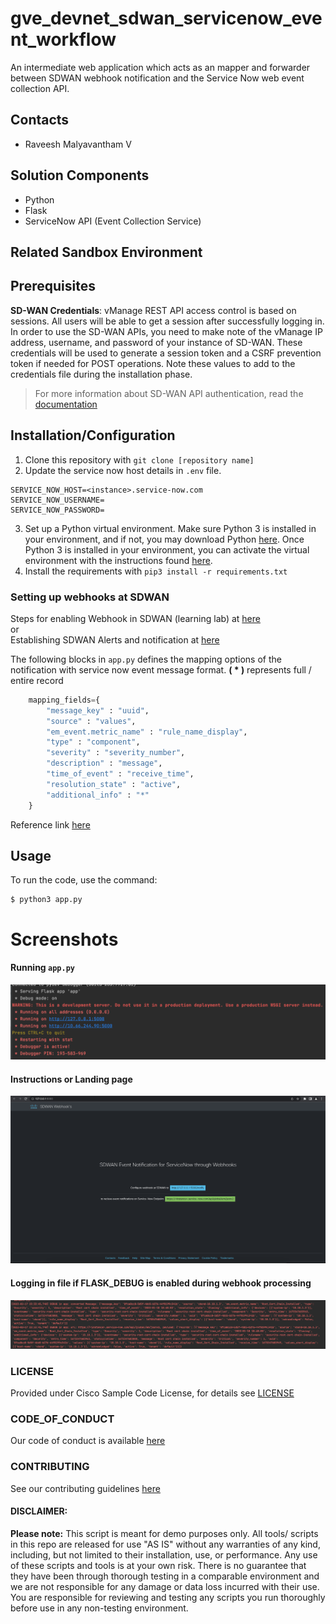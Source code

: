 # gve_devnet_sdwan_servicenow_event_workflow
An intermediate web application which acts as an mapper and forwarder between SDWAN webhook notification and  the Service Now web event collection API.


## Contacts
* Raveesh Malyavantham V

## Solution Components
* Python
*  Flask
*  ServiceNow API (Event Collection Service)

## Related Sandbox Environment


## Prerequisites
**SD-WAN Credentials**: vManage REST API access control is based on sessions. All users will be able to get a session after successfully logging in. In order to use the SD-WAN APIs, you need to make note of the vManage IP address, username, and password of your instance of SD-WAN. These credentials will be used to generate a session token and a CSRF prevention token if needed for POST operations. Note these values to add to the credentials file during the installation phase.

> For more information about SD-WAN API authentication, read the [documentation](https://developer.cisco.com/docs/sdwan/#!authentication/how-to-authenticate)

## Installation/Configuration
1. Clone this repository with `git clone [repository name]`
2. Update the service now host details in ```.env``` file.
```
SERVICE_NOW_HOST=<instance>.service-now.com
SERVICE_NOW_USERNAME=
SERVICE_NOW_PASSWORD=
```
3. Set up a Python virtual environment. Make sure Python 3 is installed in your environment, and if not, you may download Python [here](https://www.python.org/downloads/). Once Python 3 is installed in your environment, you can activate the virtual environment with the instructions found [here](https://docs.python.org/3/tutorial/venv.html).
4. Install the requirements with `pip3 install -r requirements.txt`

### Setting up webhooks at SDWAN
Steps for enabling Webhook in SDWAN (learning lab) at [here](https://developer.cisco.com/learning/labs/sd-wan-webhooks/getting-started-with-webhooks-on-cisco-sd-wan/)  
or  
Establishing SDWAN Alerts and notification at [here](https://www.cisco.com/c/en/us/td/docs/routers/sdwan/configuration/Monitor-And-Maintain/monitor-maintain-book/m-alarms-events-logs.html)

The following blocks in ```app.py``` defines the mapping options of the notification with service now event message format. **( * )** represents full / entire record
```python
    mapping_fields={
        "message_key" : "uuid",
        "source" : "values",
        "em_event.metric_name" : "rule_name_display",
        "type" : "component",
        "severity" : "severity_number",
        "description" : "message",
        "time_of_event" : "receive_time",
        "resolution_state" : "active",
        "additional_info" : "*"
    }
```
Reference link [here]( https://docs.servicenow.com/en-US/bundle/tokyo-it-operations-management/page/product/event-management/task/send-events-via-web-service.html)

## Usage
To run the code, use the command:
```
$ python3 app.py
```

# Screenshots

#### Running ```app.py```
![IMAGES/app.py.png](IMAGES/app.py.png)

#### Instructions or Landing page
![IMAGES/landing_page.png](IMAGES/landing_page.png)

#### Logging in file if FLASK_DEBUG is enabled during webhook processing
![IMAGES/logging.png](IMAGES/logging.png)

### LICENSE

Provided under Cisco Sample Code License, for details see [LICENSE](LICENSE.md)

### CODE_OF_CONDUCT

Our code of conduct is available [here](CODE_OF_CONDUCT.md)

### CONTRIBUTING

See our contributing guidelines [here](CONTRIBUTING.md)

#### DISCLAIMER:
<b>Please note:</b> This script is meant for demo purposes only. All tools/ scripts in this repo are released for use "AS IS" without any warranties of any kind, including, but not limited to their installation, use, or performance. Any use of these scripts and tools is at your own risk. There is no guarantee that they have been through thorough testing in a comparable environment and we are not responsible for any damage or data loss incurred with their use.
You are responsible for reviewing and testing any scripts you run thoroughly before use in any non-testing environment.